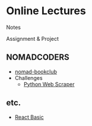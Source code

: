 # Online Lectures
Notes

Assignment & Project

## NOMADCODERS
  * [nomad-bookclub](https://github.com/Han-Seulkee/Lectures/tree/main/book_club/)
  * Challenges
    * [Python Web Scraper](https://github.com/Han-Seulkee/Lectures/tree/main/Python%20Web%20Scraper)
    
## etc.
  * [React Basic](https://github.com/Han-Seulkee/Lectures/tree/main/React%20Basic)
